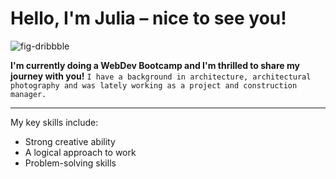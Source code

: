 # Hello, I'm Julia – nice to see you!

![fig-dribbble](https://github.com/Julia-Pickel/Julia-Pickel/assets/145296722/a638ae39-1bee-436d-a6ef-0e2bdaf53134)

**I'm currently doing a WebDev Bootcamp and I'm thrilled to share my journey with you!**
`I have a background in architecture, architectural photography and was lately working as a project and construction manager.`

___

My key skills include:
- Strong creative ability
- A logical approach to work
- Problem-solving skills
